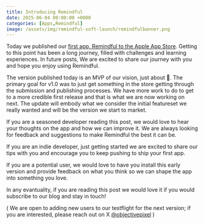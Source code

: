 ```yaml
---
title: Introducing Remindful
date: 2025-06-04 00:00:00 +0000
categories: [Apps,Remindful]
image: /assets/img/remindful-soft-launch/remindfulbanner.png
---
```

Today we published our [first app, Remindful to the Apple App Store](https://apps.apple.com/us/app/remindful-watch-faces-widget/id6743262426).  Getting to this point has been a long journey, filled with challenges and learning experiences. In future posts, We are excited to share our journey with you and hope you enjoy using Remindful.

The version published today is an MVP of our vision, just about 🙂.  The primary goal for v1.0 was to just get something in the store getting through the submission and publishing processes.  We have more work to do to get to a more credible first release and that is what we are now working on next.  The update will embody what we consider the initial featureset we really wanted and will be the version we start to market.

If you are a seasoned developer reading this post, we would love to hear your thoughts on the app and how we can improve it.  We are always looking for feedback and suggestions to make Remindful the best it can be.

If you are an indie developer, just getting started we are excited to share our tips with you and encourage you to keep pushing to ship your first app.

If you are a potential user, we would love to have you install this early version and provide feedback on what you think so we can shape the app into something you love.

In any evantuality, if you are reading this post we would love it if you would subscribe to our blog and stay in touch!

( We are open to adding new users to our testflight for the next version; if you are interested, please reach out on X [@objectivepixel](https://twitter.com/objectivepixel) )
